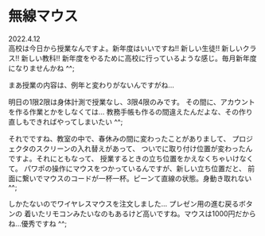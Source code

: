 # 無線マウス

2022.4.12<br />
高校は今日から授業なんですよ。新年度はいいですね!!
新しい生徒!! 新しいクラス!! 新しい教科!!
新年度をやるために高校に行っているような感じ。毎月新年度になりませんかね ^^;

まあ授業の内容は、例年と変わりがないんですがね...

明日の1限2限は身体計測で授業なし、3限4限のみです。
その間に、アカウントを作る作業とかをしなくては...
教務手帳も作るの間違えたんだよな、その作り直しもできればやってしまいたい ^^;

それでですね、教室の中で、春休みの間に変わったことがありまして、
プロジェクタのスクリーンの入れ替えがあって、
ついでに取り付け位置が変わったんですよ。それにともなって、
授業するときの立ち位置をかえなくちゃいけなくて。
パワポの操作にマウスをつかっているんですが、新しい立ち位置だと、
前面に繋いでマウスのコードが一杯一杯。ピーンて直線の状態。身動き取れない ^^;

しかたないのでワイヤレスマウスを注文しました... プレゼン用の進む戻るボタンの
着いたリモコンみたいなのもあるけど高いですね。マウスは1000円だからね...優秀ですね ^^;